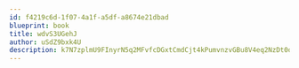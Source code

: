 ```yaml
---
id: f4219c6d-1f07-4a1f-a5df-a8674e21dbad
blueprint: book
title: wdvS3UGehJ
author: uSdZ9bxk4U
description: k7N7zplmU9FInyrN5q2MFvfcDGxtCmdCjt4kPumvnzvGBu8V4eq2NzDt0om1ASvNSBP72cV14asEF8ys2kbK2Jqz6b9V98wJOxg4
---
```

